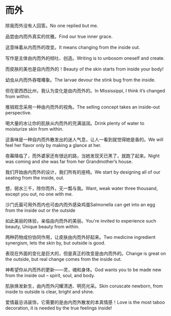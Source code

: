 # 而外

<p><span class="chinese">除我而外没有人回答。</span><span class="english">No one replied but me.</span></p>

<p><span class="chinese">品尝由内而外真实的优雅。</span><span class="english">Find our true inner grace.</span></p>

<p><span class="chinese">这意味着从内而外的改变。</span><span class="english">It means changing from the inside out.</span></p>

<p><span class="chinese">写作是主体由内而外的倾吐、创造。</span><span class="english">Writing is to unbosom oneself and create.</span></p>

<p><span class="chinese">而皮肤的美也是自内而外的！</span><span class="english">Beauty of the skin starts from inside your body!</span></p>

<p><span class="chinese">幼虫从内而外吞噬椿象。</span><span class="english">The larvae devour the stink bug from the inside.</span></p>

<p><span class="chinese">但在密西西比州，我认为变化是由内而外的。</span><span class="english">In Mississippi, I think it’s changed from within.</span></p>

<p><span class="chinese">推销观念采用一种由内而外的视角。</span><span class="english">The selling concept takes an inside-out perspective.</span></p>

<p><span class="chinese">喝大量的水让你的肌肤从内而外的充满滋润。</span><span class="english">Drink plenty of water to moisturize skin from within.</span></p>

<p><span class="chinese">这香味是一种自内而外散发出的迷人气息，让人一看到就觉得她是香的。</span><span class="english">We will feel her flavor only by making a glance at her.</span></p>

<p><span class="chinese">夜幕降临了，而外婆家还有很远的路，当她发现天已黑了，就跑了起来。</span><span class="english">Night was coming and she was far from her Grandmother’s house.</span></p>

<p><span class="chinese">我们开始由内而外的设计，我们所有的座椅。</span><span class="english">We start by designing all of our seating from the inside, out.</span></p>

<p><span class="chinese">想，弱水三千，除你而外，无一瓢与我。</span><span class="english">Want, weak water three thousand, except you out, no one with me.</span></p>

<p><span class="chinese">沙门氏菌可用外而内也可由内而外感染鸡蛋</span><span class="english">Salmonella can get into an egg from the inside out or the outside</span></p>

<p><span class="chinese">如此美丽的体验，亲临由内而外的美丽。</span><span class="english">You're invited to experience such beauty, Unique beauty from within.</span></p>

<p><span class="chinese">两种药物成份协同作用，让皮肤由内而外好起来。</span><span class="english">Two medicine ingredient synergism, lets the skin by, but outside is good.</span></p>

<p><span class="chinese">表现在外面的变化是巨大的，但是真正的改变是由内而外的。</span><span class="english">Change is great on the outside, but real change comes from the inside out.</span></p>

<p><span class="chinese">神希望你从内而外的更新——灵，魂和身体。</span><span class="english">God wants you to be made new from the inside out – spirit, soul, and body.</span></p>

<p><span class="chinese">肌肤焕发新生，由内而外闪耀清透、明亮光采。</span><span class="english">Skin coruscate newborn, from inside to outside is clear, bright and shine.</span></p>

<p><span class="chinese">爱情最忌讳装饰，它需要的是由内而外散发的本真情感！</span><span class="english">Love is the most taboo decoration, it is needed by the true feelings inside!</span></p>

